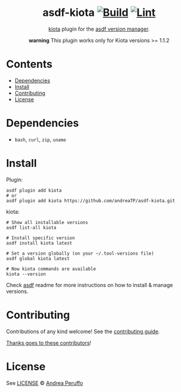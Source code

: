 <div align="center">

# asdf-kiota [![Build](https://github.com/andreaTP/asdf-kiota/actions/workflows/build.yml/badge.svg)](https://github.com/andreaTP/asdf-kiota/actions/workflows/build.yml) [![Lint](https://github.com/andreaTP/asdf-kiota/actions/workflows/lint.yml/badge.svg)](https://github.com/andreaTP/asdf-kiota/actions/workflows/lint.yml)


[kiota](https://aka.ms/kiota/docs) plugin for the [asdf version manager](https://asdf-vm.com).

**warning**
This plugin works only for Kiota versions >= 1.1.2

</div>

# Contents

- [Dependencies](#dependencies)
- [Install](#install)
- [Contributing](#contributing)
- [License](#license)

# Dependencies

- `bash`, `curl`, `zip`, `uname`

# Install

Plugin:

```shell
asdf plugin add kiota
# or
asdf plugin add kiota https://github.com/andreaTP/asdf-kiota.git
```

kiota:

```shell
# Show all installable versions
asdf list-all kiota

# Install specific version
asdf install kiota latest

# Set a version globally (on your ~/.tool-versions file)
asdf global kiota latest

# Now kiota commands are available
kiota --version
```

Check [asdf](https://github.com/asdf-vm/asdf) readme for more instructions on how to
install & manage versions.

# Contributing

Contributions of any kind welcome! See the [contributing guide](contributing.md).

[Thanks goes to these contributors](https://github.com/andreaTP/asdf-kiota/graphs/contributors)!

# License

See [LICENSE](LICENSE) © [Andrea Peruffo](https://github.com/andreaTP/)
